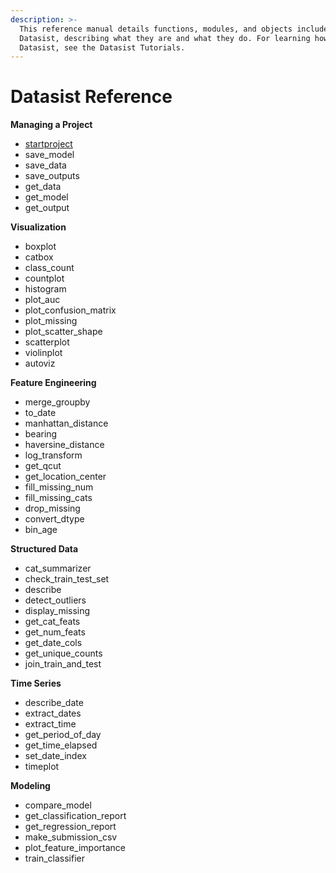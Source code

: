 ```yaml
---
description: >-
  This reference manual details functions, modules, and objects included in
  Datasist, describing what they are and what they do. For learning how to use
  Datasist, see the Datasist Tutorials.
---
```


# Datasist Reference

**Managing a Project**

* [startproject](https://app.gitbook.com/@risingodegua/s/datasist-doc/~/drafts/-LzNg-gTABmi0cBaM4Jf/api-documentation/project/get_output)
* save\_model
* save\_data
* save\_outputs
* get\_data
* get\_model
* get\_output

**Visualization**

* boxplot
* catbox
* class\_count
* countplot
* histogram
* plot\_auc
* plot\_confusion\_matrix
* plot\_missing
* plot\_scatter\_shape
* scatterplot
* violinplot
* autoviz

**Feature Engineering**

* merge\_groupby
* to\_date
* manhattan\_distance
* bearing
* haversine\_distance
* log\_transform
* get\_qcut
* get\_location\_center
* fill\_missing\_num
* fill\_missing\_cats
* drop\_missing
* convert\_dtype
* bin\_age

**Structured Data**

* cat\_summarizer
* check\_train\_test\_set
* describe
* detect\_outliers
* display\_missing
* get\_cat\_feats
* get\_num\_feats
* get\_date\_cols
* get\_unique\_counts
* join\_train\_and\_test

**Time Series**

* describe\_date
* extract\_dates
* extract\_time
* get\_period\_of\_day
* get\_time\_elapsed
* set\_date\_index
* timeplot

**Modeling**

* compare\_model
* get\_classification\_report
* get\_regression\_report
* make\_submission\_csv
* plot\_feature\_importance
* train\_classifier





